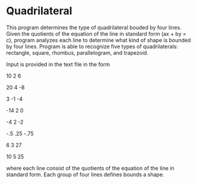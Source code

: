 # Quadrilateral
This program determines the type of quadrilateral bouded by four lines.
Given the quotients of the equation of the line in standard form (ax + by = c),
program analyzes each line to determine what kind of shape is bounded by four lines.
Program is able to recognize five types of quadrilaterals: rectangle, square, rhombus,
parallelogram, and trapezoid. 

Input is provided in the text file in the form

10 2 6

20 4 -8

3 -1 -4

-14 2 0


-4 2 -2

-.5 .25 -.75

6 3 27

10 5 25


where each line consist of the quotients of the equation of the line in standard form. Each group of four lines 
defines bounds a shape. 
